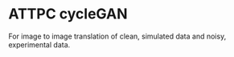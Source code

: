 # ATTPC cycleGAN

For image to image translation of clean, simulated data and noisy, experimental data.
